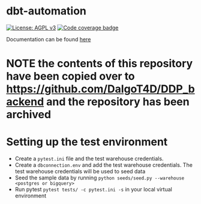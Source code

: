 # dbt-automation

[![License: AGPL v3](https://img.shields.io/badge/License-AGPL%20v3-blue.svg)](https://www.gnu.org/licenses/agpl-3.0)
[![Code coverage badge](https://img.shields.io/codecov/c/github/DalgoT4D/dbt-automation/main.svg)](https://codecov.io/gh/DalgoT4D/dbt-automation/branch/main)

Documentation can be found [here](https://github.com/DalgoT4D/dbt-automation/wiki)

# NOTE the contents of this repository have been copied over to https://github.com/DalgoT4D/DDP_backend and the repository has been archived


# Setting up the test environment

- Create a `pytest.ini` file and the test warehouse credentials. 
- Create a `dbconnection.env` and add the test warehouse credentials. The test warehouse credentials will be used to seed data
- Seed the sample data by running ```python seeds/seed.py --warehouse <postgres or bigquery>```
- Run pytest ```pytest tests/ -c pytest.ini -s``` in your local virtual environment
